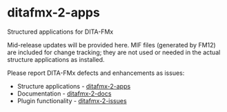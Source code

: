 # ditafmx-2-apps
Structured applications for DITA-FMx

Mid-release updates will be provided here. MIF files (generated by FM12) are included for change tracking; they are not used or needed in the actual structure applications as installed.

Please report DITA-FMx defects and enhancements as issues:

- Structure applications - [ditafmx-2-apps](https://github.com/leximation/ditafmx-2-apps/issues)
- Documentation - [ditafmx-2-docs](https://github.com/leximation/ditafmx-2-docs/issues)
- Plugin functionality - [ditafmx-2-issues](https://github.com/leximation/ditafmx-2-issues/issues)
